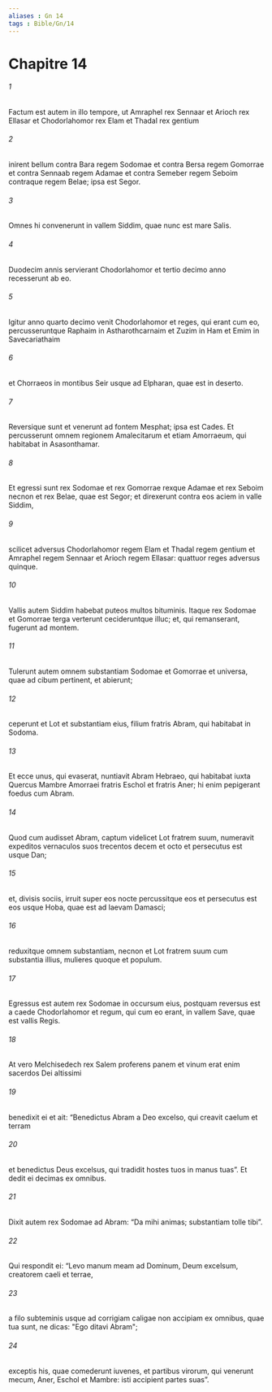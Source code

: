 ```yaml
---
aliases : Gn 14
tags : Bible/Gn/14
---
```


# Chapitre 14

###### 1
Factum est autem in illo tempore, ut Amraphel rex Sennaar et Arioch rex Ellasar et Chodorlahomor rex Elam et Thadal rex gentium 
###### 2
inirent bellum contra Bara regem Sodomae et contra Bersa regem Gomorrae et contra Sennaab regem Adamae et contra Semeber regem Seboim contraque regem Belae; ipsa est Segor.
###### 3
Omnes hi convenerunt in vallem Siddim, quae nunc est mare Salis. 
###### 4
Duodecim annis servierant Chodorlahomor et tertio decimo anno recesserunt ab eo. 
###### 5
Igitur anno quarto decimo venit Chodorlahomor et reges, qui erant cum eo, percusseruntque Raphaim in Astharothcarnaim et Zuzim in Ham et Emim in Savecariathaim 
###### 6
et Chorraeos in montibus Seir usque ad Elpharan, quae est in deserto. 
###### 7
Reversique sunt et venerunt ad fontem Mesphat; ipsa est Cades. Et percusserunt omnem regionem Amalecitarum et etiam Amorraeum, qui habitabat in Asasonthamar. 
###### 8
Et egressi sunt rex Sodomae et rex Gomorrae rexque Adamae et rex Seboim necnon et rex Belae, quae est Segor; et direxerunt contra eos aciem in valle Siddim, 
###### 9
scilicet adversus Chodorlahomor regem Elam et Thadal regem gentium et Amraphel regem Sennaar et Arioch regem Ellasar: quattuor reges adversus quinque. 
###### 10
Vallis autem Siddim habebat puteos multos bituminis. Itaque rex Sodomae et Gomorrae terga verterunt cecideruntque illuc; et, qui remanserant, fugerunt ad montem. 
###### 11
Tulerunt autem omnem substantiam Sodomae et Gomorrae et universa, quae ad cibum pertinent, et abierunt; 
###### 12
ceperunt et Lot et substantiam eius, filium fratris Abram, qui habitabat in Sodoma.
###### 13
Et ecce unus, qui evaserat, nuntiavit Abram Hebraeo, qui habitabat iuxta Quercus Mambre Amorraei fratris Eschol et fratris Aner; hi enim pepigerant foedus cum Abram. 
###### 14
Quod cum audisset Abram, captum videlicet Lot fratrem suum, numeravit expeditos vernaculos suos trecentos decem et octo et persecutus est usque Dan; 
###### 15
et, divisis sociis, irruit super eos nocte percussitque eos et persecutus est eos usque Hoba, quae est ad laevam Damasci; 
###### 16
reduxitque omnem substantiam, necnon et Lot fratrem suum cum substantia illius, mulieres quoque et populum.
###### 17
Egressus est autem rex Sodomae in occursum eius, postquam reversus est a caede Chodorlahomor et regum, qui cum eo erant, in vallem Save, quae est vallis Regis.
###### 18
At vero Melchisedech rex Salem proferens panem et vinum  erat enim sacerdos Dei altissimi  
###### 19
benedixit ei et ait: “Benedictus Abram a Deo excelso, qui creavit caelum et terram 
###### 20
et benedictus Deus excelsus, qui tradidit hostes tuos in manus tuas”. Et dedit ei decimas ex omnibus. 
###### 21
Dixit autem rex Sodomae ad Abram: “Da mihi animas; substantiam tolle tibi”. 
###### 22
Qui respondit ei: “Levo manum meam ad Dominum, Deum excelsum, creatorem caeli et terrae,
###### 23
a filo subteminis usque ad corrigiam caligae non accipiam ex omnibus, quae tua sunt, ne dicas: "Ego ditavi Abram"; 
###### 24
exceptis his, quae comederunt iuvenes, et partibus virorum, qui venerunt mecum, Aner, Eschol et Mambre: isti accipient partes suas”.
